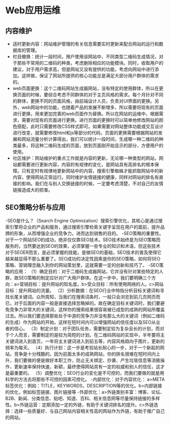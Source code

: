 # Web应用运维

## 内容维护

- 适时更新内容：网站维护管理的有关信息需要实时更新来配合网站的运行和数据库的管理。
- 栏目撤换：统计一段时间，用户使用该网站中，不同类型二维码生成情况，对于那些不常用的二维码的种类，考虑删除相应的功能模块。同时，收取用户的建议，对于用户需求高，但是网站又没有提供的功能，考虑向网站中进行添加。这样做，保证了网站所提供的核心功能总是满足大部分用户群体的需求的。
- web页面更换：这个二维码网站生成器网站，没有特定的使用群体，所以在更换页面的时候，要综合考虑不同群体的对于主页风格的需求。每个月针对不同的群体，更换不同的页面风格，由前端设计人员，负责对UI界面的更换。另外，web网站中的功能，也随着产品的发展不断增多，所以需要将现有的页面进行更换，用来更加完善的web页面作为替换。所以在网站的运维中，根据需求，需要对现有的页面进行更换。进行页面的更换时可以简单地修改网站的颜色搭配，此时只需要修改CSS样式即可。如果需要对网站整体功能或交互设计进行改变，就需要修改html和js等部分的代码，页面的更换需要根据网站的发展和网站流量分析计算得出，我们可以统计一段时间，生成哪一种二维码的种类最多，将这种二维码生成的页面，放到页面刚开始显示的部分，方便用户的使用。
- 社区维护：网站维护的重点工作就是内容的更新，无论哪一种类型的网站，网站都需要进行更新内容，内容的有规律的变化，是网站具有高排名的根本保障。只有定时有规律地更新网站中的内容，搜索引擎蜘蛛才能抓取网站中的新内容，使得网站正常运行。同时维护友情链接的健康，同样对网站的排名有直接的影响。我们在与别人交换链接的时候，一定要考虑清楚，不对自己的友情链接造成大的损害。



## SEO策略分析与应用
-SEO是什么？（Search Engine Optimization）搜索引擎优化，其核心是通过搜索引擎将企业的产品和服务，通过搜索引擎检索关键字呈现在用户的面前，提升品牌的形象，从而增强企业的竞争力，进而达到销售的目的。
-SEO策略的重要性。对于一个网站SEO的成功，绝非仅仅靠SEO技术。SEO技术始终是为SEO策略而服务的，当然要达到SEO的效果，必须掌握一些专业的知识和术语，但这些技术对于SEOER而言，是必须掌握的技能，是做SEO的基础，SEO技术的普及使得它越来越显得不那么重要了。SEO成功的决定性因素是你的SEO策略，如何将SEO策略、营销理念融入到你的网站策划里，这就需要一定的创新和技巧了。
-SEO策略的应用：
（1）确定目的：对于二维码生成器网站，它并没有针对某些特定的人群，故SEO策略的制定应针对广大用户群体。在这一步中，我们要明确三个方向：a>营销目标：提升网站的知名度。b>受众目标：所有使用网络的人。c>网站目标：提升网站的流量。
（2）分析数据：在SEO行业中特指分析目标关键词和寻找长尾关键词。众所周知，当我们在搜索词条时，一般只会浏览到前几页网页而已，对于后面的内容一般是直接选择忽略掉的。故在确定目标关键词时，我们要避免竞争力非常大的关键词，这样你的搜索结果很容易被已成型的成熟的网站所覆盖过去。所以我们要选择那些处于中游的竞争力并没有那么大的关键词（例如二维码的生成）作为网站的开始，这样在短时间内可以增强网站的信任度以及SEO从业者的信心。
（3）制定计划：对于团队任务，需要制定较为复杂且长的计划，而对于个人而言，需要制定的是较为简短的计划。在二维码网站的实现中，半年要将主关键词进入到首页，一年将主关键词进入到前五等，内容风格趋向于图片，更新的频率为每天。
（4）执行计划：这一步是考验站长耐心的一步，对于一个新起的网站，竞争是十分残酷的，因为前面太多的成熟网站，你的排名很难在短时间内上升，我们要做的便是做好本职工作，防止无关绑定、抄袭、产生垃圾信息等消极操作，更新速率保持快速，新颖，最终使得网站具有一定的权威和别人的信任，这才是最重要的。
（5）调整优化：SEO行业的变化是不可控的，而我们要做的就是用科学的方法去将那些不可控的因素可控化。
-内部优化：对于内容优化： a>META标签优化：例如：TITLE，KEYWORDS，DESCRIPTION等的优化。b>内部链接的优化，例如标签链接、图片链接等
-外部优化：a>外链类别丰富：博客、论坛、B2B、新闻、分类信息、贴吧、知道、百科、相关信息网等尽量保持链接的多样性。b>外链运营：定期添加一定的外链，有助于关键词排名的提升。c>外链选择：选择一些质量好、与自己网站内容相关性高的网站作为外链，有助于推广自己的网站。
